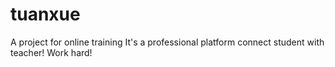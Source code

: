 tuanxue
=======

A project for online training
It's a professional platform connect student with teacher!
Work hard!
